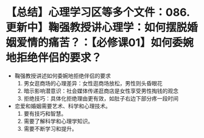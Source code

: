 # 【总结】心理学习区等多个文件：086.更新中】鞠强教授讲心理学：如何摆脱婚姻爱情的痛苦？：【必修课01】如何委婉地拒绝伴侣的要求？

-   鞠强教授讲述如何委婉地拒绝伴侣的要求
    1.  男女逛商场的心理差异：女性逛商场放松，男性则头昏眼花
    2.  暗示影响潜意识：社会媒体传递逛商店是女性享受男性掏钱的观念
    3.  拒绝技巧：具体化拒绝理由更有效，如肚子右边下部分疼一段时间
-   恋爱和婚姻需要艺术、科学和心理技术。
    1.  要有技巧和智慧。
    2.  需要了解科学和心理学知识。
    3.  需要不断学习和提升。